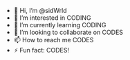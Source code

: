 - 👋 Hi, I’m @sidWrld
- 👀 I’m interested in CODING
- 🌱 I’m currently learning CODING
- 💞️ I’m looking to collaborate on CODES
- 📫 How to reach me CODES
- ⚡ Fun fact: CODES!
